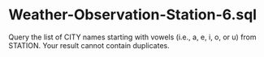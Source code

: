 # Weather-Observation-Station-6.sql
Query the list of CITY names starting with vowels (i.e., a, e, i, o, or u) from STATION. Your result cannot contain duplicates.
